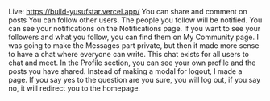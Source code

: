 Live: https://build-yusufstar.vercel.app/
You can share and comment on posts
You can follow other users. The people you follow will be notified. You can see your notifications on the Notifications page.
If you want to see your followers and what you follow, you can find them on My Community page.
I was going to make the Messages part private, but then it made more sense to have a chat where everyone can write. This chat exists for all users to chat and meet.
In the Profile section, you can see your own profile and the posts you have shared.
Instead of making a modal for logout, I made a page. If you say yes to the question are you sure, you will log out, if you say no, it will redirect you to the homepage.
